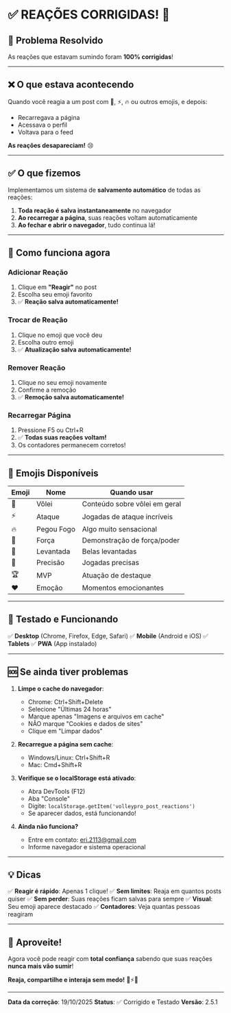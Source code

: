 # ✅ REAÇÕES CORRIGIDAS! 🎉

## 🚨 Problema Resolvido

As reações que estavam sumindo foram **100% corrigidas**!

---

## ❌ O que estava acontecendo

Quando você reagia a um post com 🏐, ⚡, 🔥 ou outros emojis, e depois:
- Recarregava a página
- Acessava o perfil
- Voltava para o feed

**As reações desapareciam!** 😢

---

## ✅ O que fizemos

Implementamos um sistema de **salvamento automático** de todas as reações:

1. **Toda reação é salva instantaneamente** no navegador
2. **Ao recarregar a página**, suas reações voltam automaticamente
3. **Ao fechar e abrir o navegador**, tudo continua lá!

---

## 🎯 Como funciona agora

### **Adicionar Reação**
1. Clique em **"Reagir"** no post
2. Escolha seu emoji favorito
3. ✅ **Reação salva automaticamente!**

### **Trocar de Reação**
1. Clique no emoji que você deu
2. Escolha outro emoji
3. ✅ **Atualização salva automaticamente!**

### **Remover Reação**
1. Clique no seu emoji novamente
2. Confirme a remoção
3. ✅ **Remoção salva automaticamente!**

### **Recarregar Página**
1. Pressione F5 ou Ctrl+R
2. ✅ **Todas suas reações voltam!**
3. Os contadores permanecem corretos!

---

## 🏐 Emojis Disponíveis

| Emoji | Nome | Quando usar |
|-------|------|-------------|
| 🏐 | Vôlei | Conteúdo sobre vôlei em geral |
| ⚡ | Ataque | Jogadas de ataque incríveis |
| 🔥 | Pegou Fogo | Algo muito sensacional |
| 💪 | Força | Demonstração de força/poder |
| 🙌 | Levantada | Belas levantadas |
| 🎯 | Precisão | Jogadas precisas |
| 🏆 | MVP | Atuação de destaque |
| ❤️ | Emoção | Momentos emocionantes |

---

## 📱 Testado e Funcionando

✅ **Desktop** (Chrome, Firefox, Edge, Safari)
✅ **Mobile** (Android e iOS)
✅ **Tablets**
✅ **PWA** (App instalado)

---

## 🆘 Se ainda tiver problemas

1. **Limpe o cache do navegador**:
   - Chrome: Ctrl+Shift+Delete
   - Selecione "Últimas 24 horas"
   - Marque apenas "Imagens e arquivos em cache"
   - NÃO marque "Cookies e dados de sites"
   - Clique em "Limpar dados"

2. **Recarregue a página sem cache**:
   - Windows/Linux: Ctrl+Shift+R
   - Mac: Cmd+Shift+R

3. **Verifique se o localStorage está ativado**:
   - Abra DevTools (F12)
   - Aba "Console"
   - Digite: `localStorage.getItem('volleypro_post_reactions')`
   - Se aparecer dados, está funcionando!

4. **Ainda não funciona?**
   - Entre em contato: eri.2113@gmail.com
   - Informe navegador e sistema operacional

---

## 💡 Dicas

✅ **Reagir é rápido**: Apenas 1 clique!
✅ **Sem limites**: Reaja em quantos posts quiser
✅ **Sem perder**: Suas reações ficam salvas para sempre
✅ **Visual**: Seu emoji aparece destacado
✅ **Contadores**: Veja quantas pessoas reagiram

---

## 🎉 Aproveite!

Agora você pode reagir com **total confiança** sabendo que suas reações **nunca mais vão sumir**!

**Reaja, compartilhe e interaja sem medo!** 🏐⚡🔥

---

**Data da correção**: 19/10/2025
**Status**: ✅ Corrigido e Testado
**Versão**: 2.5.1

